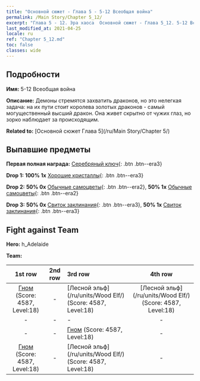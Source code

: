 ```yaml
---
title: "Основной сюжет - Глава 5 - 5-12 Всеобщая война"
permalink: /Main Story/Chapter 5_12/
excerpt: "Глава 5 - 12. Эра хаоса  Основной сюжет - Глава 5_12. 5-12 Всеобщая война"
last_modified_at: 2021-04-25
locale: ru
ref: "Chapter 5_12.md"
toc: false
classes: wide
---
```


## Подробности

 **Имя:** 5-12 Всеобщая война

 **Описание:** Демоны стремятся захватить драконов, но это нелегкая задача: на их пути стоит королева золотых драконов - самый могущественный высший дракон. Она живет скрытно от чужих глаз, но зорко наблюдает за происходящим.

 **Related to:** [Основной сюжет Глава 5](/ru/Main Story/Chapter 5/)

## Выпавшие предметы

 **Первая полная награда:** [Серебряный ключ](/ItemsRU/con_693/){: .btn .btn--era3}

 **Drop 1:** **100% 1x** [Хорошие кристаллы](/ItemsRU/mat_17/){: .btn .btn--era3}

 **Drop 2:** **50% 0x** [Обычные самоцветы](/ItemsRU/mat_10/){: .btn .btn--era2}, **50% 1x** [Обычные самоцветы](/ItemsRU/mat_10/){: .btn .btn--era2}

 **Drop 3:** **50% 0x** [Свиток заклинания](/ItemsRU/con_694/){: .btn .btn--era3}, **50% 1x** [Свиток заклинания](/ItemsRU/con_694/){: .btn .btn--era3}


## Fight against Team
 **Hero:** h_Adelaide

 **Team:**


  | 1st row | 2nd row | 3rd row | 4th row |
  |:----:|:----:|:----|:----:|
  | [Гном](/ru/units/Dwarf/) (Score: 4587, Level:18)  | - | [Лесной эльф](/ru/units/Wood Elf/) (Score: 4587, Level:18)  | [Лесной эльф](/ru/units/Wood Elf/) (Score: 4587, Level:18)  |
  | - | - | - | - |
  | - | - | [Гном](/ru/units/Dwarf/) (Score: 4587, Level:18)  | - |
  | [Гном](/ru/units/Dwarf/) (Score: 4587, Level:18)  | - | [Лесной эльф](/ru/units/Wood Elf/) (Score: 4587, Level:18)  | - |


